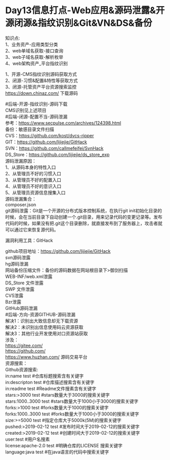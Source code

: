 Day13信息打点-Web应用&源码泄露&开源闭源&指纹识别&Git&VN&DS&备份
=
知识点:  
1、业务资产-应用类型分类  
2、web单域名获取-接口查询  
3、web子域名获取-解析枚举  
4、web架构资产_平台指纹识别  

1、开源-CMS指纹识别源码获取方式    
2、闭源-习惯&配置&特性等获取方式  
3、闭源-托管资产平台资源搜索监控  
https://down.chinaz.com/ 下载源码  

#后端-开源-指纹识别-源码下载  
CMS识别见上述项目  
#后端-闭源-配置不当-源码泄漏  
参考：https://www.secpulse.com/archives/124398.html  
备份：敏感目录文件扫描  
CVS：https://github.com/kost/dvcs-ripper  
GIT：https://github.com/lijiejie/GitHack  
SVN：https://github.com/callmefeifei/SvnHack  
DS_Store：https://github.com/lijiejie/ds_store_exp  
源码泄漏原因：  
1、从源码本身的特性入口  
2、从管理员不好的习惯入口  
3、从管理员不好的配置入口  
4、从管理员不好的意识入口  
5、从管理员资源信息搜集入口  
源码泄漏集合：  
composer.json  
git源码泄露：Git是一个开源的分布式版本控制系统，在执行git init初始化目录的时候，会在当前目录下自动创建一个.git目录，用来记录代码的变更记录等。发布代码的时候，如果没有把.git这个目录删除，就直接发布到了服务器上，攻击者就可以通过它来恢复源代码。  

漏洞利用工具：GitHack  

github项目地址：https://github.com/lijiejie/GitHack  
svn源码泄露  
hg源码泄漏  
网站备份压缩文件：备份的源码数据在网站根目录下>御剑扫描  
WEB-INF/web.xml泄露  
DS_Store 文件泄露  
SWP 文件泄露  
CVS泄露   
Bzr泄露  
GitHub源码泄漏  
#后端-方向-资源GITHUB-源码泄漏  
解决1：识别出大致信息却无下载资源  
解决2：未识别出信息使用码云资源获取  
解决3：其他行业开发使用对口资源站获取  
涉及：  
https://gitee.com/  
https://github.com/  
https://www.huzhan.com/ 源码交易平台  
资源搜索：  
Github资源搜索:  
in:name test #仓库标题搜索含有关键字  
in:descripton test #仓库描述搜索含有关键字  
in:readme test #Readme文件搜素含有关键字  
stars:>3000 test #stars数量大于3000的搜索关键字  
stars:1000..3000 test #stars数量大于1000小于3000的搜索关键字  
forks:>1000 test #forks数量大于1000的搜索关键字  
forks:1000..3000 test  #forks数量大于1000小于3000的搜索关键字  
size:>=5000 test #指定仓库大于5000k(5M)的搜索关键字  
pushed:>2019-02-12 test #发布时间大于2019-02-12的搜索关键字  
created:>2019-02-12 test #创建时间大于2019-02-12的搜索关键字  
user:test	#用户名搜素  
license:apache-2.0 test #明确仓库的LICENSE 搜索关键字  
language:java test #在java语言的代码中搜索关键字  

